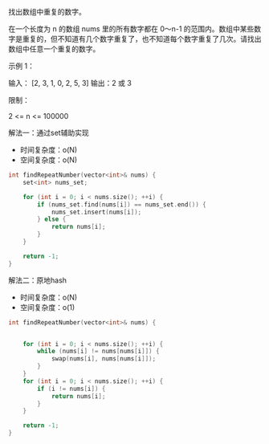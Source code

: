 <!--
 * @Author: huangqianfei
 * @Date: 2023-08-28 20:41:05
 * @LastEditTime: 2023-08-28 21:49:46
 * @Description: 
-->
找出数组中重复的数字。


在一个长度为 n 的数组 nums 里的所有数字都在 0～n-1 的范围内。数组中某些数字是重复的，但不知道有几个数字重复了，也不知道每个数字重复了几次。请找出数组中任意一个重复的数字。

示例 1：

输入：
[2, 3, 1, 0, 2, 5, 3]
输出：2 或 3 
 

限制：

2 <= n <= 100000

解法一：通过set辅助实现
* 时间复杂度：o(N)
* 空间复杂度：o(N)

```cpp
int findRepeatNumber(vector<int>& nums) {
    set<int> nums_set;

    for (int i = 0; i < nums.size(); ++i) {
        if (nums_set.find(nums[i]) == nums_set.end()) {
            nums_set.insert(nums[i]);
        } else {
            return nums[i];
        }
    }

    return -1;
}
```
解法二：原地hash
* 时间复杂度：o(N)
* 空间复杂度：o(1)
```cpp
int findRepeatNumber(vector<int>& nums) {


    for (int i = 0; i < nums.size(); ++i) {
        while (nums[i] != nums[nums[i]]) {
            swap(nums[i], nums[nums[i]]);
        }
    }
    for (int i = 0; i < nums.size(); ++i) {
        if (i != nums[i]) {
            return nums[i];
        }
    }

    return -1;
}
```
